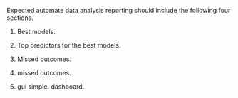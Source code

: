 Expected automate data analysis reporting should include the following four sections.

1) Best models.

2) Top predictors for the best models.

3) Missed outcomes.

4) missed outcomes.

5) gui simple. dashboard.

   